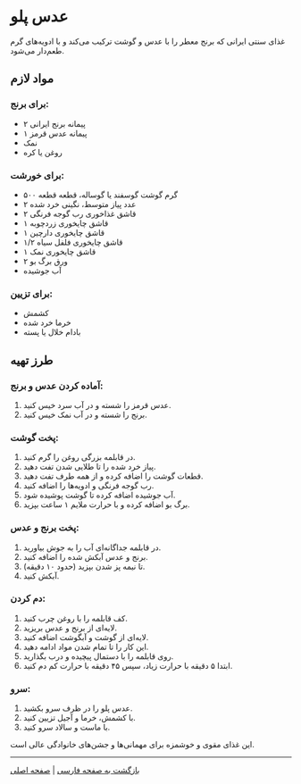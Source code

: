 # عدس پلو

غذای سنتی ایرانی که برنج معطر را با عدس و گوشت ترکیب می‌کند و با ادویه‌های گرم طعم‌دار می‌شود.

## مواد لازم

### برای برنج:
- ۲ پیمانه برنج ایرانی
- ۱ پیمانه عدس قرمز
- نمک
- روغن یا کره

### برای خورشت:
- ۵۰۰ گرم گوشت گوسفند یا گوساله، قطعه قطعه
- ۲ عدد پیاز متوسط، نگینی خرد شده
- ۲ قاشق غذاخوری رب گوجه فرنگی
- ۱ قاشق چایخوری زردچوبه
- ۱ قاشق چایخوری دارچین
- ۱/۲ قاشق چایخوری فلفل سیاه
- ۱ قاشق چایخوری نمک
- ۲ ورق برگ بو
- آب جوشیده

### برای تزیین:
- کشمش
- خرما خرد شده
- بادام خلال یا پسته

## طرز تهیه

### آماده کردن عدس و برنج:
1. عدس قرمز را شسته و در آب سرد خیس کنید.
2. برنج را شسته و در آب نمک خیس کنید.

### پخت گوشت:
1. در قابلمه بزرگی روغن را گرم کنید.
2. پیاز خرد شده را تا طلایی شدن تفت دهید.
3. قطعات گوشت را اضافه کرده و از همه طرف تفت دهید.
4. رب گوجه فرنگی و ادویه‌ها را اضافه کنید.
5. آب جوشیده اضافه کرده تا گوشت پوشیده شود.
6. برگ بو اضافه کرده و با حرارت ملایم ۱ ساعت بپزید.

### پخت برنج و عدس:
1. در قابلمه جداگانه‌ای آب را به جوش بیاورید.
2. برنج و عدس آبکش شده را اضافه کنید.
3. تا نیمه پز شدن بپزید (حدود ۱۰ دقیقه).
4. آبکش کنید.

### دم کردن:
1. کف قابلمه را با روغن چرب کنید.
2. لایه‌ای از برنج و عدس بریزید.
3. لایه‌ای از گوشت و آبگوشت اضافه کنید.
4. این کار را تا تمام شدن مواد ادامه دهید.
5. روی قابلمه را با دستمال پیچیده و درب بگذارید.
6. ابتدا ۵ دقیقه با حرارت زیاد، سپس ۴۵ دقیقه با حرارت کم دم کنید.

### سرو:
1. عدس پلو را در ظرف سرو بکشید.
2. با کشمش، خرما و آجیل تزیین کنید.
3. با ماست و سالاد سرو کنید.

این غذای مقوی و خوشمزه برای مهمانی‌ها و جشن‌های خانوادگی عالی است.

---

[بازگشت به صفحه فارسی](/fa) | [صفحه اصلی](/) 
